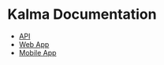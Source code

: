 # Kalma Documentation

- [API](#kalma-documentation)
- [Web App](#kalma-documentation)
- [Mobile App](#kalma-documentation)
